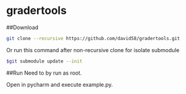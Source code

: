 # gradertools

##Download
```bash
git clone --recursive https://github.com/david58/gradertools.git
```
Or run this command after non-recursive clone for isolate submodule
```bash
$git submodule update --init
```

##Run
Need to by run as root.

Open in pycharm and execute example.py.
